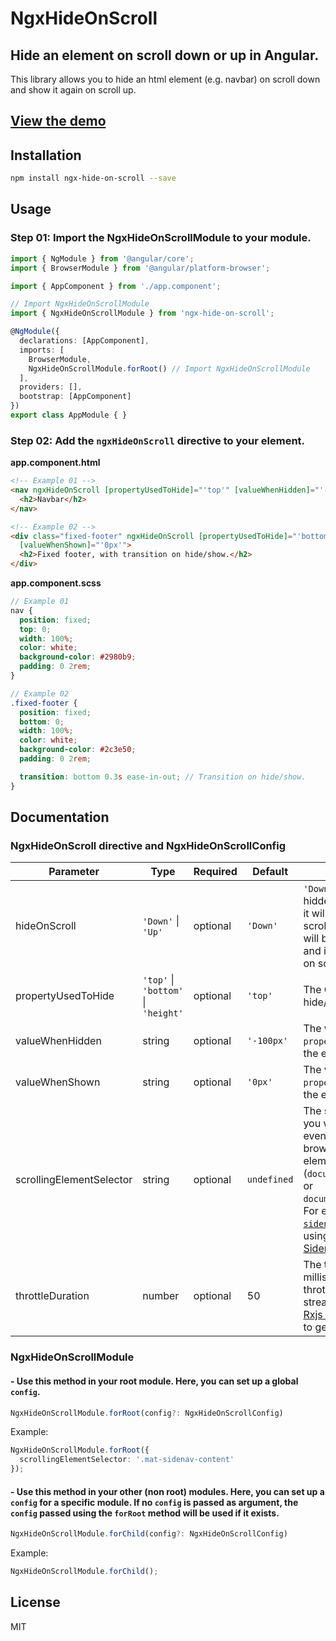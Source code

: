 # NgxHideOnScroll
## Hide an element on scroll down or up in Angular.
This library allows you to hide an html element (e.g. navbar) on scroll down and show it again on scroll up.

## [View the demo](https://stackblitz.com/edit/ngx-hide-on-scroll)

## Installation
```sh
npm install ngx-hide-on-scroll --save
```

## Usage
### Step 01: Import the NgxHideOnScrollModule to your module.
```ts
import { NgModule } from '@angular/core';
import { BrowserModule } from '@angular/platform-browser';

import { AppComponent } from './app.component';

// Import NgxHideOnScrollModule
import { NgxHideOnScrollModule } from 'ngx-hide-on-scroll';

@NgModule({
  declarations: [AppComponent],
  imports: [
    BrowserModule,
    NgxHideOnScrollModule.forRoot() // Import NgxHideOnScrollModule
  ],
  providers: [],
  bootstrap: [AppComponent]
})
export class AppModule { }
```
### Step 02: Add the `ngxHideOnScroll` directive to your element.
**app.component.html**
```html
<!-- Example 01 -->
<nav ngxHideOnScroll [propertyUsedToHide]="'top'" [valueWhenHidden]="'-100px'" [valueWhenShown]="'0px'">
  <h2>Navbar</h2>
</nav>

<!-- Example 02 -->
<div class="fixed-footer" ngxHideOnScroll [propertyUsedToHide]="'bottom'" [valueWhenHidden]="'-100px'"
  [valueWhenShown]="'0px'">
  <h2>Fixed footer, with transition on hide/show.</h2>
</div>
```
**app.component.scss**
```scss
// Example 01
nav {
  position: fixed;
  top: 0;
  width: 100%;
  color: white;
  background-color: #2980b9;
  padding: 0 2rem;
}

// Example 02
.fixed-footer {
  position: fixed;
  bottom: 0;
  width: 100%;
  color: white;
  background-color: #2c3e50;
  padding: 0 2rem;

  transition: bottom 0.3s ease-in-out; // Transition on hide/show.
}
```

## Documentation
### NgxHideOnScroll directive and NgxHideOnScrollConfig
| Parameter               | Type                                | Required | Default     | Description                                                                                                                                                                                                                                                                                                                                                                |
|--------------------------|-------------------------------------|----------|-------------|----------------------------------------------------------------------------------------------------------------------------------------------------------------------------------------------------------------------------------------------------------------------------------------------------------------------------------------------------------------------------|
| hideOnScroll             | `'Down'` \| `'Up'`                  | optional | `'Down'`    | `'Down'`: The element will be hidden on scroll down and it will be shown again on scroll up. `Up`: The element will be hidden on scroll up and it will be shown again on scroll down.                                                                                                                                                                                      |
| propertyUsedToHide       | `'top'` \| `'bottom'` \| `'height'` | optional | `'top'`     | The CSS property used to hide/show the element.                                                                                                                                                                                                                                                                                                                            |
| valueWhenHidden          | string                              | optional | `'-100px'`  | The value of the `propertyUsedToHide` when the element is hidden.                                                                                                                                                                                                                                                                                                          |
| valueWhenShown           | string                              | optional | `'0px'`     | The value of the `propertyUsedToHide` when the element is shown.                                                                                                                                                                                                                                                                                                           |
| scrollingElementSelector | string                              | optional | `undefined` | The selector of the element you want to listen the scroll event, in case it is not the browser default scrolling element (`document.scrollingElement` or `document.documentElement`). For example [`'.mat-sidenav-content'`]( https://stackoverflow.com/a/52931772/12954396) if you are using [Angular Material Sidenav]( https://material.angular.io/components/sidenav). |
| throttleDuration         | number                              | optional | 50          | The throttle duration in milliseconds. It is used to throttle the 'scroll' event stream with the use of the [Rxjs throttleTime](https://www.learnrxjs.io/learn-rxjs/operators/filtering/throttletime) operator to get better performance.                                                                                                                                  |

### NgxHideOnScrollModule

#### - Use this method in your root module. Here, you can set up a global `config`.
```ts
NgxHideOnScrollModule.forRoot(config?: NgxHideOnScrollConfig)
```
Example:
```ts
NgxHideOnScrollModule.forRoot({
  scrollingElementSelector: '.mat-sidenav-content'
});
```

#### - Use this method in your other (non root) modules. Here, you can set up a `config` for a specific module. If no `config` is passed as argument, the `config` passed using the `forRoot` method will be used if it exists.
```ts
NgxHideOnScrollModule.forChild(config?: NgxHideOnScrollConfig)
```
Example:
```ts
NgxHideOnScrollModule.forChild();
```

## License
MIT
